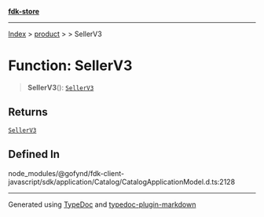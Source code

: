 [**fdk-store**](../../../README.md)
***

[Index](../../../API.md) > [product](../../README.md) > [<internal>](../README.md) > SellerV3

# Function: SellerV3

> **SellerV3**(): [`SellerV3`](../type-aliases/type-alias.SellerV3.md)

## Returns

[`SellerV3`](../type-aliases/type-alias.SellerV3.md)

## Defined In

node\_modules/@gofynd/fdk-client-javascript/sdk/application/Catalog/CatalogApplicationModel.d.ts:2128

***
Generated using [TypeDoc](https://typedoc.org/) and [typedoc-plugin-markdown](https://www.npmjs.com/package/typedoc-plugin-markdown)
